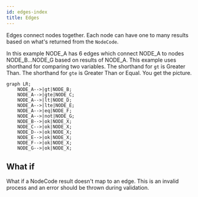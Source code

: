 ```yaml
---
id: edges-index
title: Edges
---
```


Edges connect nodes together. Each node can have one to many results based on what's
returned from the `NodeCode`. 

In this example NODE_A has 6 edges which connect NODE_A to nodes NODE_B...NODE_G based on
results of NODE_A. This example uses shorthand for comparing two variables. The shorthand
for `gt` is Greater Than. The shorthand for `gte` is Greater Than or Equal. You get the
picture.

```mermaid
graph LR;
    NODE_A-->|gt|NODE_B;
    NODE_A-->|gte|NODE_C;
    NODE_A-->|lt|NODE_D;
    NODE_A-->|lte|NODE_E;
    NODE_A-->|eq|NODE_F;
    NODE_A-->|not|NODE_G;
    NODE_B-->|ok|NODE_X;
    NODE_C-->|ok|NODE_X;
    NODE_D-->|ok|NODE_X;
    NODE_E-->|ok|NODE_X;
    NODE_F-->|ok|NODE_X;
    NODE_G-->|ok|NODE_X;
```

## What if
What if a NodeCode result doesn't map to an edge. This is an invalid process and an error
should be thrown during validation.